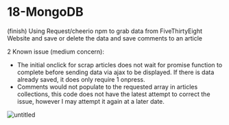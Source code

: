 # 18-MongoDB
(finish) Using Request/cheerio npm to grab data from FiveThirtyEight Website and save or delete the data and save comments to an article

2 Known issue (medium concern):
  - The initial onclick for scrap articles does not wait for promise function to complete before sending data via ajax to be displayed.
      If there is data already saved, it does only require 1 onpress.
  - Comments would not populate to the requested array in articles collections, this code does not have the latest attempt to correct the         issue, however I may attempt it again at a later date.      

![untitled](https://user-images.githubusercontent.com/12276056/32536332-0d07c33a-c42c-11e7-8126-9b4955f8679f.png)

